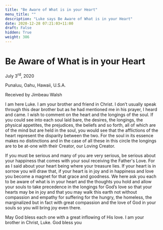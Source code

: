 ```yaml
---
title: "Be Aware of What is in your Heart"
menu_title: ""
description: "Luke says Be Aware of What is in your Heart"
date: 2020-12-28 07:21:03+11:00
draft: False
hidden: True
weight: 386
---
```

# Be Aware of What is in your Heart

July 3<sup>rd</sup>, 2020

Punaluu, Oahu, Hawaii, U.S.A.

Received by Jimbeau Walsh



I am here Luke. I am your brother and friend in Christ. I don’t usually speak through this dear brother but as he had mentioned me in his prayer, I heard and came. I wish to comment on the heart and the longings of the soul. If you could see into each soul laid bare, the desires, the longings, the physical appetites, the prejudices, the beliefs and so forth, all of which are of the mind but are held in the soul, you would see that the afflictions of the heart represent the disparity between the two. For the soul in its essence makes no distinctions and in the case of all these in this circle the longings are to be at-one with their Creator, our Loving Creator.

If you must be serious and many of you are very serious, be serious about your happiness that comes with your soul receiving the Father's Love. For as I said about your heart being where your treasure lies. If your heart is in sorrow you will draw that, if your heart is in joy and in happiness and love you become a magnet for that grace and goodness. We here ask you each to be aware of what is in your heart and the thoughts you hold and allow your souls to take precedence in the longings for God’s love so that your hearts may be in joy and that you may walk this earth not without compassion and empathy for suffering for the hungry, the homeless, the marginalized but in fact with great compassion and the love of God in your souls so you will bring joy even there. 

May God bless each one with a great inflowing of His love. I am your brother in Christ, Luke. God bless you
